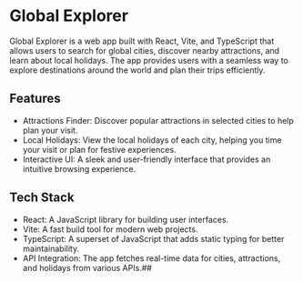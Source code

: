 # Global Explorer

Global Explorer is a web app built with React, Vite, and TypeScript that allows users to search for global cities, discover nearby attractions, and learn about local holidays. The app provides users with a seamless way to explore destinations around the world and plan their trips efficiently.

## Features
- Attractions Finder: Discover popular attractions in selected cities to help plan your visit.
- Local Holidays: View the local holidays of each city, helping you time your visit or plan for festive experiences.
- Interactive UI: A sleek and user-friendly interface that provides an intuitive browsing experience.
  
## Tech Stack
- React: A JavaScript library for building user interfaces.
- Vite: A fast build tool for modern web projects.
- TypeScript: A superset of JavaScript that adds static typing for better maintainability.
- API Integration: The app fetches real-time data for cities, attractions, and holidays from various APIs.##

